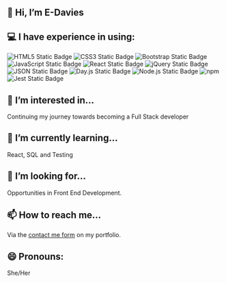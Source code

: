 ## 👋 Hi, I’m E-Davies

## 💻 I have experience in using:
![HTML5 Static Badge](https://img.shields.io/badge/HTML5-E34F26?style=for-the-badge&logo=html5&logoColor=white)
![CSS3 Static Badge](https://img.shields.io/badge/CSS3-1572B6?style=for-the-badge&logo=css3&logoColor=white)
![Bootstrap Static Badge](https://img.shields.io/badge/Bootstrap-563D7C?style=for-the-badge&logo=bootstrap&logoColor=white)
![JavaScript Static Badge](https://img.shields.io/badge/JavaScript-323330?style=for-the-badge&logo=javascript&logoColor=F7DF1E)
![React Static Badge](https://img.shields.io/badge/React-292929?style=for-the-badge&logo=react&logoColor=66DBFB)
![jQuery Static Badge](https://img.shields.io/badge/jQuery-0769AD?style=for-the-badge&logo=jquery&logoColor=white)
![JSON Static Badge](https://img.shields.io/badge/JSON-FAF0E6?style=for-the-badge&logo=json&logoColor=2A2A2A)
![Day.js Static Badge](https://img.shields.io/badge/Day.js-FF5F4C?style=for-the-badge&logo=day.js&logoColor=)
![Node.js Static Badge](https://img.shields.io/badge/Node.js-43853D?style=for-the-badge&logo=node.js&logoColor=white)
![npm](https://img.shields.io/badge/npm-%23CB3837.svg?style=for-the-badge&logo=npm&logoColor=white)
![Jest Static Badge](https://img.shields.io/badge/Jest-997781?style=for-the-badge&logo=jest&logoColor=9C4860)

 ## 👀 I’m interested in...
Continuing my journey towards becoming a Full Stack developer
 
## 🌱 I’m currently learning...
React, SQL and Testing

## 💞️ I’m looking for...
Opportunities in Front End Development.

## 📫 How to reach me...
Via the [contact me form](https://e-davies.github.io/react-portfolio/) on my portfolio.

## 😄 Pronouns: 
She/Her


<!---
E-Davies/E-Davies is a ✨ special ✨ repository because its `README.md` (this file) appears on your GitHub profile.
You can click the Preview link to take a look at your changes.
--->
